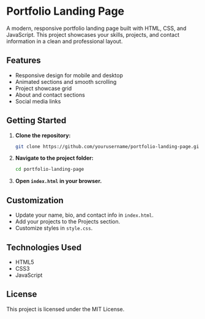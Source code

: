 # Portfolio Landing Page

A modern, responsive portfolio landing page built with HTML, CSS, and JavaScript. This project showcases your skills, projects, and contact information in a clean and professional layout.

## Features

- Responsive design for mobile and desktop
- Animated sections and smooth scrolling
- Project showcase grid
- About and contact sections
- Social media links

## Getting Started

1. **Clone the repository:**
   ```bash
   git clone https://github.com/yourusername/portfolio-landing-page.git
   ```
2. **Navigate to the project folder:**
   ```bash
   cd portfolio-landing-page
   ```
3. **Open `index.html` in your browser.**

## Customization

- Update your name, bio, and contact info in `index.html`.
- Add your projects to the Projects section.
- Customize styles in `style.css`.

## Technologies Used

- HTML5
- CSS3
- JavaScript

## License

This project is licensed under the MIT License.
